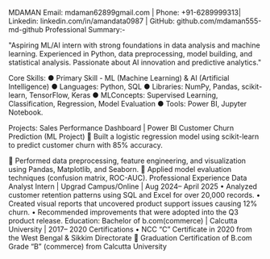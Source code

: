 MDAMAN
 Email: mdaman62899gmail.com | Phone: +91-6289999313| Linkedin:
 linkedin.com/in/amandata0987 | GitHub: github.com/mdaman555-md-github
 Professional Summary:-
 
 "Aspiring ML/AI intern with strong foundations in data analysis and machine learning.
 Experienced in Python, data preprocessing, model building, and statistical analysis. Passionate
 about AI innovation and predictive analytics."
 
 Core Skills:
 ● Primary Skill - ML (Machine Learning) & AI (Artificial Intelligence)
 ● Languages: Python, SQL
 ● Libraries: NumPy, Pandas, scikit-learn, TensorFlow, Keras
 ● MLConcepts: Supervised Learning, Classification, Regression, Model Evaluation
 ● Tools: Power BI, Jupyter Notebook.
 
 Projects:
 Sales Performance Dashboard | Power BI
 Customer Churn Prediction (ML Project)
  Built a logistic regression model using scikit-learn to predict customer churn with 85%
 accuracy.
 
  Performed data preprocessing, feature engineering, and visualization using Pandas,
 Matplotlib, and Seaborn.
  Applied model evaluation techniques (confusion matrix, ROC-AUC).
 Professional Experience
 Data Analyst Intern | Upgrad Campus/Online | Aug 2024– April 2025
 • Analyzed customer retention patterns using SQL and Excel for over 20,000 records.
 • Created visual reports that uncovered product support issues causing 12% churn.
 • Recommended improvements that were adopted into the Q3 product release.
 Education:
 Bachelor of b.com(commerce) | Calcutta University | 2017– 2020
 Certifications
• NCC “C” Certificate in 2020 from the  West Bengal & Sikkim Directorate
  Graduation Certification of B.com Grade “B” (commerce) from Calcutta University
